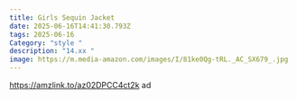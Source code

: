 ```yaml
---
title: Girls Sequin Jacket
date: 2025-06-16T14:41:30.793Z
tags: 2025-06-16
Category: "style "
description: "14.xx "
image: https://m.media-amazon.com/images/I/81ke0Qg-tRL._AC_SX679_.jpg
---
```

<!--StartFragment-->

https://amzlink.to/az02DPCC4ct2k ad

<!--EndFragment-->